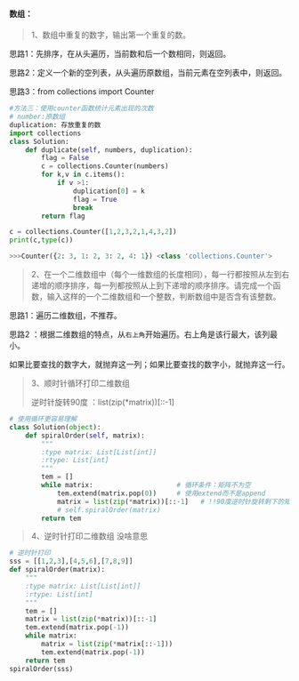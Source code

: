 #### 数组：

> 1、数组中重复的数字，输出第一个重复的数。

思路1：先排序，在从头遍历，当前数和后一个数相同，则返回。

思路2：定义一个新的空列表，从头遍历原数组，当前元素在空列表中，则返回。

思路3：from collections import Counter 

```python
#方法三：使用counter函数统计元素出现的次数
# number:原数组
duplication: 存放重复的数
import collections
class Solution:
    def duplicate(self, numbers, duplication):
        flag = False
        c = collections.Counter(numbers)        
        for k,v in c.items():
            if v >1:
                duplication[0] = k
                flag = True
                break
        return flag
```

```python
c = collections.Counter([1,2,3,2,1,4,3,2])
print(c,type(c))

>>>Counter({2: 3, 1: 2, 3: 2, 4: 1}) <class 'collections.Counter'>
```

> 2、在一个二维数组中（每个一维数组的长度相同），每一行都按照从左到右递增的顺序排序，每一列都按照从上到下递增的顺序排序。请完成一个函数，输入这样的一个二维数组和一个整数，判断数组中是否含有该整数。

思路1：遍历二维数组，不推荐。

思路2 ：根据二维数组的特点，从`右上角`开始遍历。右上角是该行最大，该列最小。

​			  如果比要查找的数字大，就抛弃这一列；如果比要查找的数字小，就抛弃这一行。













> 3、顺时针循环打印二维数组    
>
> 逆时针旋转90度  ：list(zip(*matrix))[::-1]

```python
# 使用循环更容易理解
class Solution(object):
    def spiralOrder(self, matrix):
        """
        :type matrix: List[List[int]]
        :rtype: List[int]
        """
        tem = []
        while matrix:                     # 循环条件：矩阵不为空
            tem.extend(matrix.pop(0))     # 使用extend而不是append
            matrix = list(zip(*matrix))[::-1]   # !!90度逆时针旋转剩下的矩阵元素
            # self.spiralOrder(matrix)
        return tem

```

> 4、逆时针打印二维数组    没啥意思

```Python
# 逆时针打印
sss = [[1,2,3],[4,5,6],[7,8,9]]
def spiralOrder(matrix):
    """
    :type matrix: List[List[int]]
    :rtype: List[int]
    """
    tem = []
    matrix = list(zip(*matrix))[::-1]
    tem.extend(matrix.pop(-1))
    while matrix:
        matrix = list(zip(*matrix[::-1]))
        tem.extend(matrix.pop(-1))
    return tem
spiralOrder(sss)
```

